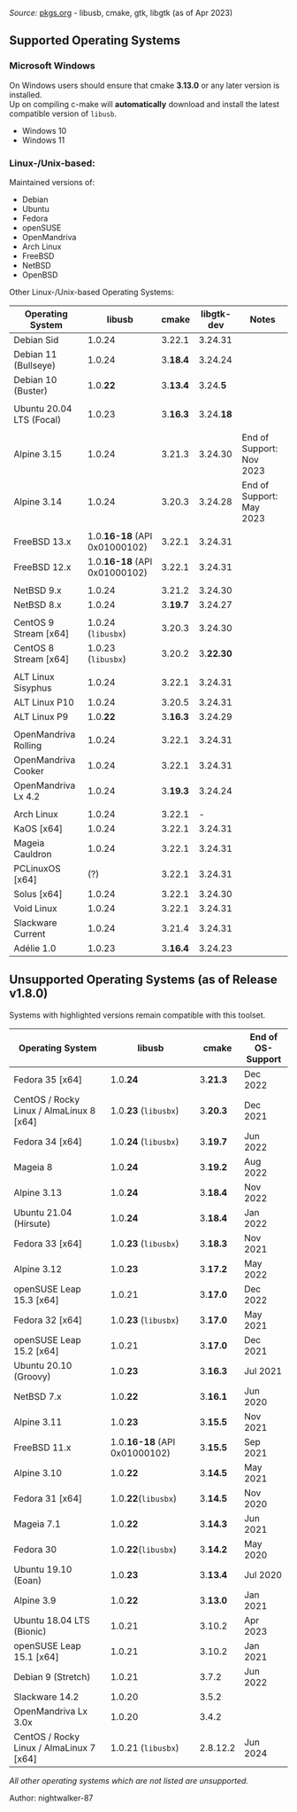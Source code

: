 _Source:_ [pkgs.org](https://pkgs.org) - libusb, cmake, gtk, libgtk (as of Apr 2023)

## Supported Operating Systems

### Microsoft Windows

On Windows users should ensure that cmake **3.13.0** or any later version is installed.<br />
Up on compiling c-make will **automatically** download and install the latest compatible version of `libusb`.

- Windows 10
- Windows 11

### Linux-/Unix-based:

Maintained versions of:
- Debian
- Ubuntu
- Fedora
- openSUSE
- OpenMandriva
- Arch Linux
- FreeBSD
- NetBSD
- OpenBSD

Other Linux-/Unix-based Operating Systems:

| Operating System         | libusb                         | cmake      | libgtk-dev  | Notes                    |
| ------------------------ | ------------------------------ | ---------- | ----------- | ------------------------ |
| Debian Sid               | 1.0.24                         | 3.22.1     | 3.24.31     |                          |
| Debian 11 (Bullseye)     | 1.0.24                         | 3.**18.4** | 3.24.24     |                          |
| Debian 10 (Buster)       | 1.0.**22**                     | 3.**13.4** | 3.24.**5**  |                          |
|                          |                                |            |             |                          |
| Ubuntu 20.04 LTS (Focal) | 1.0.23                         | 3.**16.3** | 3.24.**18** |                          |
|                          |                                |            |             |                          |
| Alpine 3.15              | 1.0.24                         | 3.21.3     | 3.24.30     | End of Support: Nov 2023 |
| Alpine 3.14              | 1.0.24                         | 3.20.3     | 3.24.28     | End of Support: May 2023 |
|                          |                                |            |             |                          |
| FreeBSD 13.x             | 1.0.**16-18** (API 0x01000102) | 3.22.1     | 3.24.31     |                          |
| FreeBSD 12.x             | 1.0.**16-18** (API 0x01000102) | 3.22.1     | 3.24.31     |                          |
|                          |                                |            |             |                          |
| NetBSD 9.x               | 1.0.24                         | 3.21.2     | 3.24.30     |                          |
| NetBSD 8.x               | 1.0.24                         | 3.**19.7** | 3.24.27     |                          |
|                          |                                |            |             |                          |
| CentOS 9 Stream [x64]    | 1.0.24 (`libusbx`)             | 3.20.3     | 3.24.30     |                          |
| CentOS 8 Stream [x64]    | 1.0.23 (`libusbx`)             | 3.20.2     | 3.**22.30** |                          |
|                          |                                |            |             |                          |
| ALT Linux Sisyphus       | 1.0.24                         | 3.22.1     | 3.24.31     |                          |
| ALT Linux P10            | 1.0.24                         | 3.20.5     | 3.24.31     |                          |
| ALT Linux P9             | 1.0.**22**                     | 3.**16.3** | 3.24.29     |                          |
|                          |                                |            |             |                          |
| OpenMandriva Rolling     | 1.0.24                         | 3.22.1     | 3.24.31     |                          |
| OpenMandriva Cooker      | 1.0.24                         | 3.22.1     | 3.24.31     |                          |
| OpenMandriva Lx 4.2      | 1.0.24                         | 3.**19.3** | 3.24.24     |                          |
|                          |                                |            |             |                          |
| Arch Linux               | 1.0.24                         | 3.22.1     | -           |                          |
| KaOS [x64]               | 1.0.24                         | 3.22.1     | 3.24.31     |                          |
| Mageia Cauldron          | 1.0.24                         | 3.22.1     | 3.24.31     |                          |
| PCLinuxOS [x64]          | (?)                            | 3.22.1     | 3.24.31     |                          |
| Solus [x64]              | 1.0.24                         | 3.22.1     | 3.24.30     |                          |
| Void Linux               | 1.0.24                         | 3.22.1     | 3.24.31     |                          |
| Slackware Current        | 1.0.24                         | 3.21.4     | 3.24.31     |                          |
| Adélie 1.0               | 1.0.23                         | 3.**16.4** | 3.24.23     |                          |

## Unsupported Operating Systems (as of Release v1.8.0)

Systems with highlighted versions remain compatible with this toolset.

| Operating System                         | libusb                         | cmake      | End of<br />OS-Support |
| ---------------------------------------- | ------------------------------ | ---------- | ---------------------- |
| Fedora 35 [x64]                          | 1.0.**24**                     | 3.**21.3** | Dec 2022               |
| CentOS / Rocky Linux / AlmaLinux 8 [x64] | 1.0.**23** (`libusbx`)         | 3.**20.3** | Dec 2021               |
| Fedora 34 [x64]                          | 1.0.**24** (`libusbx`)         | 3.**19.7** | Jun 2022               |
| Mageia 8                                 | 1.0.**24**                     | 3.**19.2** | Aug 2022               |
| Alpine 3.13                              | 1.0.**24**                     | 3.**18.4** | Nov 2022               |
| Ubuntu 21.04 (Hirsute)                   | 1.0.**24**                     | 3.**18.4** | Jan 2022               |
| Fedora 33 [x64]                          | 1.0.**23** (`libusbx`)         | 3.**18.3** | Nov 2021               |
| Alpine 3.12                              | 1.0.**23**                     | 3.**17.2** | May 2022               |
| openSUSE Leap 15.3 [x64]                 | 1.0.21                         | 3.**17.0** | Dec 2022               |
| Fedora 32 [x64]                          | 1.0.**23** (`libusbx`)         | 3.**17.0** | May 2021               |
| openSUSE Leap 15.2 [x64]                 | 1.0.21                         | 3.**17.0** | Dec 2021               |
| Ubuntu 20.10 (Groovy)                    | 1.0.**23**                     | 3.**16.3** | Jul 2021               |
| NetBSD 7.x                               | 1.0.**22**                     | 3.**16.1** | Jun 2020               |
| Alpine 3.11                              | 1.0.**23**                     | 3.**15.5** | Nov 2021               |
| FreeBSD 11.x                             | 1.0.**16-18** (API 0x01000102) | 3.**15.5** | Sep 2021               |
| Alpine 3.10                              | 1.0.**22**                     | 3.**14.5** | May 2021               |
| Fedora 31 [x64]                          | 1.0.**22**(`libusbx`)          | 3.**14.5** | Nov 2020               |
| Mageia 7.1                               | 1.0.**22**                     | 3.**14.3** | Jun 2021               |
| Fedora 30                                | 1.0.**22**(`libusbx`)          | 3.**14.2** | May 2020               |
| Ubuntu 19.10 (Eoan)                      | 1.0.**23**                     | 3.**13.4** | Jul 2020               |
| Alpine 3.9                               | 1.0.**22**                     | 3.**13.0** | Jan 2021               |
| Ubuntu 18.04 LTS (Bionic)                | 1.0.21                         | 3.10.2     | Apr 2023               |
| openSUSE Leap 15.1 [x64]                 | 1.0.21                         | 3.10.2     | Jan 2021               |
| Debian 9 (Stretch)                       | 1.0.21                         | 3.7.2      | Jun 2022               |
| Slackware 14.2                           | 1.0.20                         | 3.5.2      |                        |
| OpenMandriva Lx 3.0x                     | 1.0.20                         | 3.4.2      |                        |
| CentOS / Rocky Linux / AlmaLinux 7 [x64] | 1.0.21 (`libusbx`)             | 2.8.12.2   | Jun 2024               |

_All other operating systems which are not listed are unsupported._

Author: nightwalker-87
